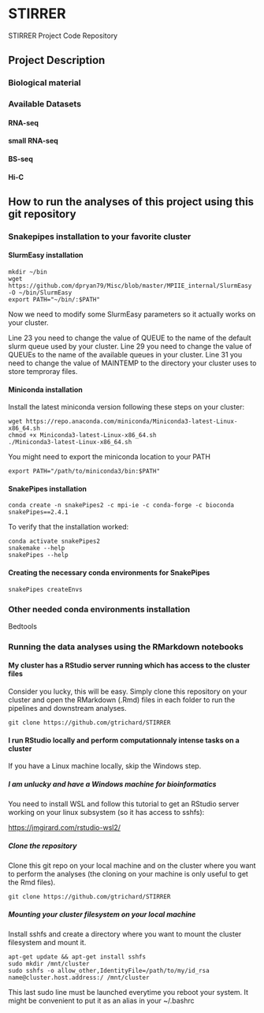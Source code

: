 # STIRRER
STIRRER Project Code Repository


## Project Description

### Biological material

### Available Datasets

#### RNA-seq

#### small RNA-seq

#### BS-seq

#### Hi-C

## How to run the analyses of this project using this git repository

### Snakepipes installation to your favorite cluster

#### SlurmEasy installation

```
mkdir ~/bin
wget https://github.com/dpryan79/Misc/blob/master/MPIIE_internal/SlurmEasy -O ~/bin/SlurmEasy
export PATH="~/bin/:$PATH"
```
Now we need to modify some SlurmEasy parameters so it actually works on your cluster.

Line 23 you need to change the value of QUEUE to the name of the default slurm queue used by your cluster.
Line 29 you need to change the value of QUEUEs to the name of the available queues in your cluster.
Line 31 you need to change the value of MAINTEMP to the directory your cluster uses to store temproray files.

#### Miniconda installation

Install the latest miniconda version following these steps on your cluster:
```
wget https://repo.anaconda.com/miniconda/Miniconda3-latest-Linux-x86_64.sh
chmod +x Miniconda3-latest-Linux-x86_64.sh
./Miniconda3-latest-Linux-x86_64.sh
```

You might need to export the miniconda location to your PATH
```
export PATH="/path/to/miniconda3/bin:$PATH"
```

#### SnakePipes installation

```
conda create -n snakePipes2 -c mpi-ie -c conda-forge -c bioconda snakePipes==2.4.1
```

To verify that the installation worked:
```
conda activate snakePipes2
snakemake --help
snakePipes --help
```



#### Creating the necessary conda environments for SnakePipes

```
snakePipes createEnvs
```

### Other needed conda environments installation

Bedtools

### Running the data analyses using the RMarkdown notebooks

#### My cluster has a RStudio server running which has access to the cluster files

Consider you lucky, this will be easy. Simply clone this repository on your cluster and open the RMarkdown (.Rmd) files in each folder to run the pipelines and downstream analyses.

```
git clone https://github.com/gtrichard/STIRRER
```

#### I run RStudio locally and perform computationnaly intense tasks on a cluster

If you have a Linux machine locally, skip the Windows step.

##### I am unlucky and have a Windows machine for bioinformatics

You need to install WSL and follow this tutorial to get an RStudio server working on your linux subsystem (so it has access to sshfs):

https://jmgirard.com/rstudio-wsl2/

##### Clone the repository

Clone this git repo on your local machine and on the cluster where you want to perform the analyses (the cloning on your machine is only useful to get the Rmd files).

```
git clone https://github.com/gtrichard/STIRRER
```

##### Mounting your cluster filesystem on your local machine

Install sshfs and create a directory where you want to mount the cluster filesystem and mount it.
```
apt-get update && apt-get install sshfs
sudo mkdir /mnt/cluster
sudo sshfs -o allow_other,IdentityFile=/path/to/my/id_rsa name@cluster.host.address:/ /mnt/cluster
```

This last sudo line must be launched everytime you reboot your system. It might be convenient to put it as an alias in your ~/.bashrc

#### 



